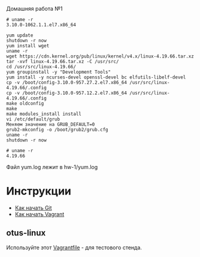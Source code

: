 Домашняя работа №1

	# uname -r
	3.10.0-1062.1.1.el7.x86_64

	yum update
	shutdown -r now
	yum install wget
	uname -r
	wget https://cdn.kernel.org/pub/linux/kernel/v4.x/linux-4.19.66.tar.xz
	tar -xvf linux-4.19.66.tar.xz -C /usr/src/
	cd /usr/src/linux-4.19.66/
	yum groupinstall -y "Development Tools"
	yum install -y ncurses-devel openssl-devel bc elfutils-libelf-devel
	cp -v /boot/config-3.10.0-957.27.2.el7.x86_64 /usr/src/linux-4.19.66/.config
	cp -v /boot/config-3.10.0-957.12.2.el7.x86_64 /usr/src/linux-4.19.66/.config
	make oldconfig
	make
	make modules_install install
	vi /etc/default/grub
   	Меняем значение на GRUB_DEFAULT=0
	grub2-mkconfig -o /boot/grub2/grub.cfg
	uname -r
	shutdown -r now

	# uname -r
	4.19.66

Файл yum.log лежит в hw-1/yum.log

# Инструкции

* [Как начать Git](git_quick_start.md)
* [Как начать Vagrant](vagrant_quick_start.md)

## otus-linux

Используйте этот [Vagrantfile](Vagrantfile) - для тестового стенда.
